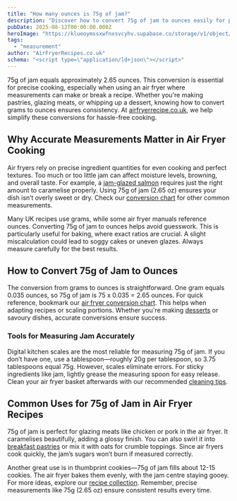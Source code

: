```yaml
---
title: "How many ounces is 75g of jam?"
description: "Discover how to convert 75g of jam to ounces easily for perfect air fryer recipes. Get accurate measurements in seconds!"
pubDate: 2025-08-12T00:00:00.000Z
heroImage: "https://klueoymssxwfnxsvcyhv.supabase.co/storage/v1/object/public/md/how-many-ounces-is-75g-of-jam-8318a16a.webp"
tags:
  - "measurement"
author: "AirFryerRecipes.co.uk"
schema: "<script type=\"application/ld+json\"></script>"
---
```


<p>75g of jam equals approximately 2.65 ounces. This conversion is essential for precise cooking, especially when using an air fryer where measurements can make or break a recipe. Whether you're making pastries, glazing meats, or whipping up a dessert, knowing how to convert grams to ounces ensures consistency. At <a href=https://www.airfryerrecipe.co.uk/>airfryerrecipe.co.uk</a>, we help simplify these conversions for hassle-free cooking.</p>  

<h2>Why Accurate Measurements Matter in Air Fryer Cooking</h2>  
<p>Air fryers rely on precise ingredient quantities for even cooking and perfect textures. Too much or too little jam can affect moisture levels, browning, and overall taste. For example, a <a href=https://www.airfryerrecipe.co.uk/recipes>jam-glazed salmon</a> requires just the right amount to caramelise properly. Using 75g of jam (2.65 oz) ensures your dish isn’t overly sweet or dry. Check our <a href=https://www.airfryerrecipe.co.uk/air-fryer-conversion-chart>conversion chart</a> for other common measurements.</p>  

<p>Many UK recipes use grams, while some air fryer manuals reference ounces. Converting 75g of jam to ounces helps avoid guesswork. This is particularly useful for baking, where exact ratios are crucial. A slight miscalculation could lead to soggy cakes or uneven glazes. Always measure carefully for the best results.</p>  

<h2>How to Convert 75g of Jam to Ounces</h2>  
<p>The conversion from grams to ounces is straightforward. One gram equals 0.035 ounces, so 75g of jam is 75 x 0.035 = 2.65 ounces. For quick reference, bookmark our <a href=https://www.airfryerrecipe.co.uk/air-fryer-conversion-chart>air fryer conversion chart</a>. This helps when adapting recipes or scaling portions. Whether you're making <a href=https://www.airfryerrecipe.co.uk/recipe-category/dessert>desserts</a> or savoury dishes, accurate conversions ensure success.</p>  

<h3>Tools for Measuring Jam Accurately</h3>  
<p>Digital kitchen scales are the most reliable for measuring 75g of jam. If you don’t have one, use a tablespoon—roughly 20g per tablespoon, so 3.75 tablespoons equal 75g. However, scales eliminate errors. For sticky ingredients like jam, lightly grease the measuring spoon for easy release. Clean your air fryer basket afterwards with our recommended <a href=https://www.airfryerrecipe.co.uk/air-fryer-cleaner>cleaning tips</a>.</p>  

<h2>Common Uses for 75g of Jam in Air Fryer Recipes</h2>  
<p>75g of jam is perfect for glazing meats like chicken or pork in the air fryer. It caramelises beautifully, adding a glossy finish. You can also swirl it into <a href=https://www.airfryerrecipe.co.uk/recipe-category/breakfast>breakfast pastries</a> or mix it with oats for crumble toppings. Since air fryers cook quickly, the jam’s sugars won’t burn if measured correctly.</p>  

<p>Another great use is in thumbprint cookies—75g of jam fills about 12-15 cookies. The air fryer bakes them evenly, with the jam centre staying gooey. For more ideas, explore our <a href=https://www.airfryerrecipe.co.uk/recipes>recipe collection</a>. Remember, precise measurements like 75g (2.65 oz) ensure consistent results every time.</p>